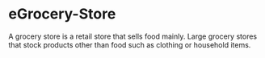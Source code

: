 # eGrocery-Store
A grocery store is a retail store that sells food mainly. Large grocery stores that stock products other than food such as clothing or household items. 
